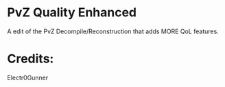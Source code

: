 # PvZ Quality Enhanced
A edit of the PvZ Decompile/Reconstruction that adds MORE QoL features.

# Credits:
Electr0Gunner
